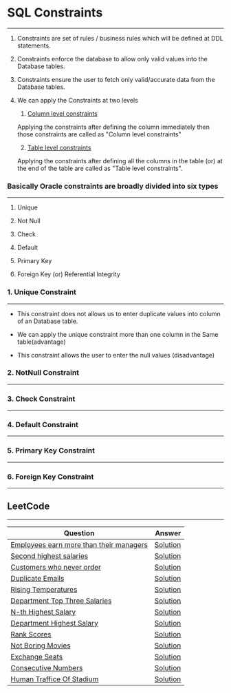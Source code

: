 # SQL Constraints
------------


1. Constraints are set of rules / business rules which will be defined at DDL statements.

2. Constraints enforce the database to allow only valid values into the Database tables.

3. Constraints ensure the user to fetch only valid/accurate data from the Database tables.

4. We can apply the Constraints at two levels

   1. <ins>Column level constraints</ins>
   
     Applying the constraints after defining the column immediately then those constraints are called as 
     "Column level constraints"

   2. <ins>Table level constraints</ins>
   
     Applying the constraints after defining all the columns in the table (or) at the end of the table are called as 
     "Table level constraints".


### Basically Oracle constraints are broadly divided into six types
------------
   1) Unique

   2) Not Null

   3) Check

   4) Default

   5) Primary Key
  
   6) Foreign Key (or) Referential Integrity
   
   
### 1. Unique Constraint    
------------


* This constraint does not allows us to enter duplicate values into column of an Database table.

* We can apply the unique constraint more than one column in the Same table(advantage)

* This constraint allows the user to enter the null values (disadvantage)

### 2. NotNull Constraint    
------------
### 3. Check Constraint    
------------
### 4. Default Constraint    
------------
### 5. Primary Key Constraint    
------------
### 6. Foreign Key Constraint    
------------
## LeetCode 
-----------




| Question                | Answer                 |
|-------------------------|------------------------:|
| <a href="https://leetcode.com/problems/employees-earning-more-than-their-managers/description/">Employees earn more than their managers</a> | <a href="https://github.com/mdh266/SQL-Practice/blob/master/leetcode/employees_managers.sql">Solution</a> |
| <a href="https://leetcode.com/problems/second-highest-salary/description/">Second highest salaries</a> | <a href="https://github.com/mdh266/SQL-Practice/blob/master/leetcode/SecondHighestSalary.sql">Solution</a> |
| <a href="https://leetcode.com/problems/customers-who-never-order/">Customers who never order</a> | <a href="https://github.com/mdh266/SQL-Practice/blob/master/leetcode/CustomersDontOrder.sql">Solution</a> | 
| <a href="https://leetcode.com/problems/duplicate-emails/description/">Duplicate Emails</a> | <a href="https://github.com/mdh266/SQL-Practice/blob/master/leetcode/DuplicateEmails.sql">Solution</a> |
|[Rising Temperatures](https://leetcode.com/problems/rising-temperature) | [Solution](https://github.com/mdh266/SQL-Practice/blob/master/leetcode/RisingTemperatures.sql) |
|[Department Top Three Salaries](https://leetcode.com/problems/department-top-three-salaries/submissions/) | [Solution](https://github.com/mdh266/SQL-Practice/blob/master/leetcode/Top3DeptSalaries.sql) |
|[N-th Highest Salary](https://leetcode.com/problems/nth-highest-salary/) | [Solution](https://github.com/mdh266/SQL-Practice/blob/master/leetcode/NthHighestSalary.sql)|
|[Department Highest Salary](https://leetcode.com/problems/department-highest-salary/) | [Solution](https://github.com/mdh266/SQL-Practice/blob/master/leetcode/DeptHighestSalary.sql) |
| [Rank Scores](https://leetcode.com/problems/rank-scores/) | [Solution](https://github.com/mdh266/SQL-Practice/blob/master/leetcode/RankScores.sql) |
| [Not Boring Movies](https://leetcode.com/problems/not-boring-movies/) | [Solution](https://github.com/mdh266/SQL-Practice/blob/master/leetcode/notboringmovies.sql)|
| [Exchange Seats](https://leetcode.com/problems/exchange-seats/) | [Solution](https://github.com/mdh266/SQL-Practice/blob/master/leetcode/exchange-seats.sql)|
| [Consecutive Numbers](https://leetcode.com/problems/consecutive-numbers/) | [Solution](https://github.com/mdh266/SQL-Practice/blob/master/leetcode/ConsecutiveNumbers.sql)|
| [Human Traffice Of Stadium](https://leetcode.com/problems/human-traffic-of-stadium/) | [Solution](https://github.com/mdh266/SQL-Practice/blob/master/leetcode/HumanTrafficStadium.sql) |





